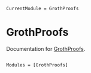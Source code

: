 ```@meta
CurrentModule = GrothProofs
```

# GrothProofs

Documentation for [GrothProofs](https://github.com/0xpantera/GrothProofs.jl).

```@index
```

```@autodocs
Modules = [GrothProofs]
```
